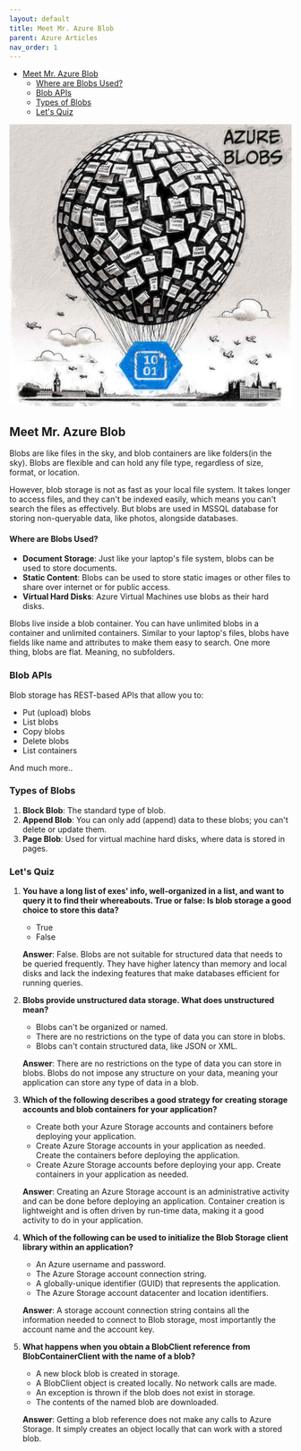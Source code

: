 ```yaml
---
layout: default
title: Meet Mr. Azure Blob
parent: Azure Articles
nav_order: 1
---
```

- [Meet Mr. Azure Blob](#meet-mr-azure-blob)
    - [Where are Blobs Used?](#where-are-blobs-used)
  - [Blob APIs](#blob-apis)
  - [Types of Blobs](#types-of-blobs)
  - [Let's Quiz](#lets-quiz)

![alt text](azureblobs.jpg)

## Meet Mr. Azure Blob

Blobs are like files in the sky, and blob containers are like folders(in the sky). Blobs are flexible and can hold any file type, regardless of size, format, or location.

However, blob storage is not as fast as your local file system. It takes longer to access files, and they can't be indexed easily, which means you can't search the files as effectively. But blobs are used in MSSQL database for storing non-queryable data, like photos, alongside databases.

#### Where are Blobs Used?

- **Document Storage**: Just like your laptop's file system, blobs can be used to store documents.
- **Static Content**: Blobs can be used to store static images or other files to share over internet or for public access.
- **Virtual Hard Disks**: Azure Virtual Machines use blobs as their hard disks.

Blobs live inside a blob container. You can have unlimited blobs in a container and unlimited containers. Similar to your laptop's files, blobs have fields like name and attributes to make them easy to search. One more thing, blobs are flat. Meaning, no subfolders.

### Blob APIs

Blob storage has REST-based APIs that allow you to:
- Put (upload) blobs
- List blobs
- Copy blobs
- Delete blobs
- List containers

And much more..

### Types of Blobs

1. **Block Blob**: The standard type of blob.
2. **Append Blob**: You can only add (append) data to these blobs; you can't delete or update them.
3. **Page Blob**: Used for virtual machine hard disks, where data is stored in pages.

### Let's Quiz

1. **You have a long list of exes' info, well-organized in a list, and want to query it to find their whereabouts. True or false: Is blob storage a good choice to store this data?**

   - True
   - False

   **Answer**: False. Blobs are not suitable for structured data that needs to be queried frequently. They have higher latency than memory and local disks and lack the indexing features that make databases efficient for running queries.

2. **Blobs provide unstructured data storage. What does unstructured mean?**

   - Blobs can't be organized or named.
   - There are no restrictions on the type of data you can store in blobs.
   - Blobs can't contain structured data, like JSON or XML.

   **Answer**: There are no restrictions on the type of data you can store in blobs. Blobs do not impose any structure on your data, meaning your application can store any type of data in a blob.

3. **Which of the following describes a good strategy for creating storage accounts and blob containers for your application?**

   - Create both your Azure Storage accounts and containers before deploying your application.
   - Create Azure Storage accounts in your application as needed. Create the containers before deploying the application.
   - Create Azure Storage accounts before deploying your app. Create containers in your application as needed.

   **Answer**: Creating an Azure Storage account is an administrative activity and can be done before deploying an application. Container creation is lightweight and is often driven by run-time data, making it a good activity to do in your application.

4. **Which of the following can be used to initialize the Blob Storage client library within an application?**

   - An Azure username and password.
   - The Azure Storage account connection string.
   - A globally-unique identifier (GUID) that represents the application.
   - The Azure Storage account datacenter and location identifiers.

   **Answer**: A storage account connection string contains all the information needed to connect to Blob storage, most importantly the account name and the account key.

5. **What happens when you obtain a BlobClient reference from BlobContainerClient with the name of a blob?**

   - A new block blob is created in storage.
   - A BlobClient object is created locally. No network calls are made.
   - An exception is thrown if the blob does not exist in storage.
   - The contents of the named blob are downloaded.

   **Answer**: Getting a blob reference does not make any calls to Azure Storage. It simply creates an object locally that can work with a stored blob.